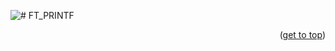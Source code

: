 ![# FT_PRINTF](https://github.com/mmiguelo/42-project-badges/blob/main/covers/cover-ft_printf.png)


<p align="right">(<a href="#readme-top">get to top</a>)</p>
